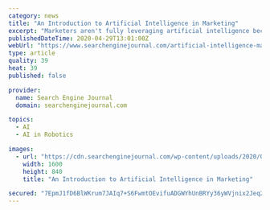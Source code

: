 ```yaml
---
category: news
title: "An Introduction to Artificial Intelligence in Marketing"
excerpt: "Marketers aren't fully leveraging artificial intelligence because of four main reasons. Here's how you can overcome the challenges of AI implementation."
publishedDateTime: 2020-04-29T13:01:00Z
webUrl: "https://www.searchenginejournal.com/artificial-intelligence-marketing-introduction/364310/"
type: article
quality: 39
heat: 39
published: false

provider:
  name: Search Engine Journal
  domain: searchenginejournal.com

topics:
  - AI
  - AI in Robotics

images:
  - url: "https://cdn.searchenginejournal.com/wp-content/uploads/2020/04/ai-marketing-5ea56bd6d31ab.png"
    width: 1600
    height: 840
    title: "An Introduction to Artificial Intelligence in Marketing"

secured: "7EpmJ1fD6BlWKrum7JAIq7+S6FwmtOEvifuADGWYhUnBRYy36yWVjnix2Jeq2hhUR2qvV2axlhM+TedqtSiQ/e7zEKu+I7ai336F/ILHAO3I4jvty0iwScOj3E+MwUxZZNgMpuaBlYxMg4b+ihbjqgBUZjT6RnpUM0i20xJpjwZh1xNtbQjmW71NbFMKxvfKdcf/spDsnSjIS9EmTQIfe3j/JWip7xbaV7UrPGwZdEqeDLLfs+fnryM52cjKpHQy+9/vMh+iFmGycsXGHOsxUk1FPUzC/2rIiDJ0Z5I/GUigXRn3OlSa5GgZVpyZ/2Xv;97GBMPSx/U9y+j2DbT3Uog=="
---
```



